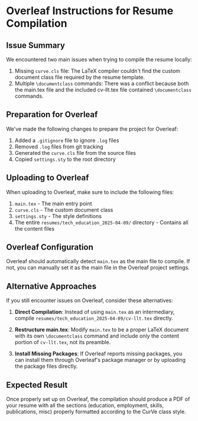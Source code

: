 # Overleaf Instructions for Resume Compilation

## Issue Summary

We encountered two main issues when trying to compile the resume locally:

1. Missing `curve.cls` file: The LaTeX compiler couldn't find the custom document class file required by the resume template.
2. Multiple `\documentclass` commands: There was a conflict because both the main.tex file and the included cv-llt.tex file contained `\documentclass` commands.

## Preparation for Overleaf

We've made the following changes to prepare the project for Overleaf:

1. Added a `.gitignore` file to ignore `.log` files
2. Removed `.log` files from git tracking
3. Generated the `curve.cls` file from the source files
4. Copied `settings.sty` to the root directory

## Uploading to Overleaf

When uploading to Overleaf, make sure to include the following files:

1. `main.tex` - The main entry point
2. `curve.cls` - The custom document class
3. `settings.sty` - The style definitions
4. The entire `resumes/tech_education_2025-04-09/` directory - Contains all the content files

## Overleaf Configuration

Overleaf should automatically detect `main.tex` as the main file to compile. If not, you can manually set it as the main file in the Overleaf project settings.

## Alternative Approaches

If you still encounter issues on Overleaf, consider these alternatives:

1. **Direct Compilation**: Instead of using `main.tex` as an intermediary, compile `resumes/tech_education_2025-04-09/cv-llt.tex` directly.

2. **Restructure main.tex**: Modify `main.tex` to be a proper LaTeX document with its own `\documentclass` command and include only the content portion of `cv-llt.tex`, not its preamble.

3. **Install Missing Packages**: If Overleaf reports missing packages, you can install them through Overleaf's package manager or by uploading the package files directly.

## Expected Result

Once properly set up on Overleaf, the compilation should produce a PDF of your resume with all the sections (education, employment, skills, publications, misc) properly formatted according to the CurVe class style.
